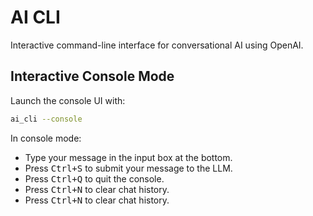 # AI CLI

Interactive command-line interface for conversational AI using OpenAI.

## Interactive Console Mode

Launch the console UI with:

```bash
ai_cli --console
```

In console mode:

- Type your message in the input box at the bottom.
- Press <kbd>Ctrl+S</kbd> to submit your message to the LLM.
- Press <kbd>Ctrl+Q</kbd> to quit the console.
- Press <kbd>Ctrl+N</kbd> to clear chat history.
- Press <kbd>Ctrl+N</kbd> to clear chat history.
